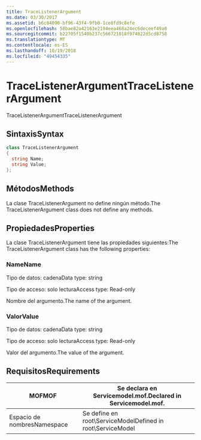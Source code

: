 ```yaml
---
title: TraceListenerArgument
ms.date: 03/30/2017
ms.assetid: b6c84090-bf96-43f4-9fb0-1ce8fd9c8efe
ms.openlocfilehash: 58bae82a42163e2194eea468a24ec6deceef49a0
ms.sourcegitcommit: b22705f1540b237c566721018f974822d5cd8758
ms.translationtype: MT
ms.contentlocale: es-ES
ms.lasthandoff: 10/19/2018
ms.locfileid: "49454335"
---
```

# <a name="tracelistenerargument"></a><span data-ttu-id="5a48f-102">TraceListenerArgument</span><span class="sxs-lookup"><span data-stu-id="5a48f-102">TraceListenerArgument</span></span>
<span data-ttu-id="5a48f-103">TraceListenerArgument</span><span class="sxs-lookup"><span data-stu-id="5a48f-103">TraceListenerArgument</span></span>  
  
## <a name="syntax"></a><span data-ttu-id="5a48f-104">Sintaxis</span><span class="sxs-lookup"><span data-stu-id="5a48f-104">Syntax</span></span>  
  
```csharp
class TraceListenerArgument  
{  
  string Name;  
  string Value;  
};  
```  
  
## <a name="methods"></a><span data-ttu-id="5a48f-105">Métodos</span><span class="sxs-lookup"><span data-stu-id="5a48f-105">Methods</span></span>  
 <span data-ttu-id="5a48f-106">La clase TraceListenerArgument no define ningún método.</span><span class="sxs-lookup"><span data-stu-id="5a48f-106">The TraceListenerArgument class does not define any methods.</span></span>  
  
## <a name="properties"></a><span data-ttu-id="5a48f-107">Propiedades</span><span class="sxs-lookup"><span data-stu-id="5a48f-107">Properties</span></span>  
 <span data-ttu-id="5a48f-108">La clase TraceListenerArgument tiene las propiedades siguientes:</span><span class="sxs-lookup"><span data-stu-id="5a48f-108">The TraceListenerArgument class has the following properties:</span></span>  
  
### <a name="name"></a><span data-ttu-id="5a48f-109">Name</span><span class="sxs-lookup"><span data-stu-id="5a48f-109">Name</span></span>  
 <span data-ttu-id="5a48f-110">Tipo de datos: cadena</span><span class="sxs-lookup"><span data-stu-id="5a48f-110">Data type: string</span></span>  
  
 <span data-ttu-id="5a48f-111">Tipo de acceso: solo lectura</span><span class="sxs-lookup"><span data-stu-id="5a48f-111">Access type: Read-only</span></span>  
  
 <span data-ttu-id="5a48f-112">Nombre del argumento.</span><span class="sxs-lookup"><span data-stu-id="5a48f-112">The name of the argument.</span></span>  
  
### <a name="value"></a><span data-ttu-id="5a48f-113">Valor</span><span class="sxs-lookup"><span data-stu-id="5a48f-113">Value</span></span>  
 <span data-ttu-id="5a48f-114">Tipo de datos: cadena</span><span class="sxs-lookup"><span data-stu-id="5a48f-114">Data type: string</span></span>  
  
 <span data-ttu-id="5a48f-115">Tipo de acceso: solo lectura</span><span class="sxs-lookup"><span data-stu-id="5a48f-115">Access type: Read-only</span></span>  
  
 <span data-ttu-id="5a48f-116">Valor del argumento.</span><span class="sxs-lookup"><span data-stu-id="5a48f-116">The value of the argument.</span></span>  
  
## <a name="requirements"></a><span data-ttu-id="5a48f-117">Requisitos</span><span class="sxs-lookup"><span data-stu-id="5a48f-117">Requirements</span></span>  
  
|<span data-ttu-id="5a48f-118">MOF</span><span class="sxs-lookup"><span data-stu-id="5a48f-118">MOF</span></span>|<span data-ttu-id="5a48f-119">Se declara en Servicemodel.mof.</span><span class="sxs-lookup"><span data-stu-id="5a48f-119">Declared in Servicemodel.mof.</span></span>|  
|---------|-----------------------------------|  
|<span data-ttu-id="5a48f-120">Espacio de nombres</span><span class="sxs-lookup"><span data-stu-id="5a48f-120">Namespace</span></span>|<span data-ttu-id="5a48f-121">Se define en root\ServiceModel</span><span class="sxs-lookup"><span data-stu-id="5a48f-121">Defined in root\ServiceModel</span></span>|

